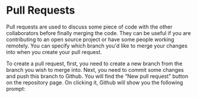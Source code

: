 # Pull Requests
Pull requests are used to discuss some piece of code with the other collaborators before finally merging the code. They can be useful if you are contributing to an open source project or have some people working remotely. You can specify which branch you'd like to merge your changes into when you create your pull request.

To create a pull request, first, you need to create a new branch from the branch you wish to merge into. Next, you need to commit some changes and push this branch to Github.
You will find the “New pull request” button on the repository page. On clicking it, Github will show you the following prompt:
